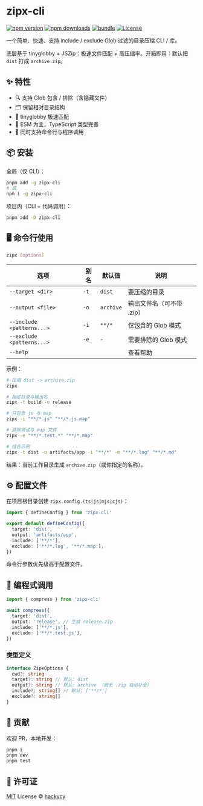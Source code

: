 # zipx-cli

[![npm version][npm-version-src]][npm-version-href]
[![npm downloads][npm-downloads-src]][npm-downloads-href]
[![bundle][bundle-src]][bundle-href]
[![License][license-src]][license-href]

一个简单、快速、支持 include / exclude Glob 过滤的目录压缩 CLI / 库。

底层基于 tinyglobby + JSZip：极速文件匹配 + 高压缩率。开箱即用：默认把 `dist` 打成 `archive.zip`。

## ✨ 特性

- 🔍 支持 Glob 包含 / 排除（含隐藏文件）
- 🗂 保留相对目录结构
- 💨 tinyglobby 极速匹配
- 🧪 ESM 为主，TypeScript 类型完善
- 🧰 同时支持命令行与程序调用

## 📦 安装

全局（仅 CLI）：

```bash
pnpm add -g zipx-cli
# 或
npm i -g zipx-cli
```

项目内（CLI + 代码调用）：

```bash
pnpm add -D zipx-cli
```

## 🖥️ 命令行使用

```bash
zipx [options]
```

| 选项 | 别名 | 默认值 | 说明 |
|------|------|--------|------|
| `--target <dir>` | `-t` | `dist` | 要压缩的目录 |
| `--output <file>` | `-o` | `archive` | 输出文件名（可不带 .zip） |
| `--include <patterns...>` | `-i` | `**/*` | 仅包含的 Glob 模式 |
| `--exclude <patterns...>` | `-e` | `-` | 需要排除的 Glob 模式 |
| `--help` |  |  | 查看帮助 |

示例：

```bash
# 压缩 dist -> archive.zip
zipx

# 指定目录与输出名
zipx -t build -o release

# 只包含 js 与 map
zipx -i "**/*.js" "**/*.js.map"

# 排除测试与 map 文件
zipx -e "**/*.test.*" "**/*.map"

# 组合示例
zipx -t dist -o artifacts/app -i "**/*" -e "**/*.log" "**/*.md"
```

结果：当前工作目录生成 `archive.zip`（或你指定的名称）。

## ⚙️ 配置文件

在项目根目录创建 `zipx.config.(ts|js|mjs|cjs)`：

```ts
import { defineConfig } from 'zipx-cli'

export default defineConfig({
  target: 'dist',
  output: 'artifacts/app',
  include: ['**/*'],
  exclude: ['**/*.log', '**/*.map'],
})
```

命令行参数优先级高于配置文件。

## 🧩 编程式调用

```ts
import { compress } from 'zipx-cli'

await compress({
  target: 'dist',
  output: 'release', // 生成 release.zip
  include: ['**/*.js'],
  exclude: ['**/*.test.js'],
})
```

### 类型定义

```ts
interface ZipxOptions {
  cwd?: string
  target?: string // 默认: dist
  output?: string // 默认: archive （若无 .zip 自动补全）
  include?: string[] // 默认: ['**/*']
  exclude?: string[]
}
```

## 🤝 贡献

欢迎 PR，本地开发：

```bash
pnpm i
pnpm dev
pnpm test
```

## 📄 许可证

[MIT](./LICENSE) License © [hackycy](https://github.com/hackycy)

<!-- Badges -->

[npm-version-src]: https://img.shields.io/npm/v/zipx-cli?style=flat&colorA=080f12&colorB=1fa669
[npm-version-href]: https://npmjs.com/package/zipx-cli
[npm-downloads-src]: https://img.shields.io/npm/dm/zipx-cli?style=flat&colorA=080f12&colorB=1fa669
[npm-downloads-href]: https://npmjs.com/package/zipx-cli
[bundle-src]: https://img.shields.io/bundlephobia/minzip/zipx-cli?style=flat&colorA=080f12&colorB=1fa669&label=minzip
[bundle-href]: https://bundlephobia.com/result?p=zipx-cli
[license-src]: https://img.shields.io/github/license/hackycy/zipx-cli.svg?style=flat&colorA=080f12&colorB=1fa669
[license-href]: https://github.com/hackycy/zipx-cli/blob/main/LICENSE
